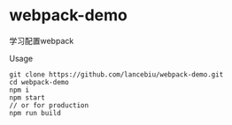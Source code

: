 # webpack-demo
学习配置webpack

Usage

```
git clone https://github.com/lancebiu/webpack-demo.git
cd webpack-demo
npm i
npm start
// or for production
npm run build
```

